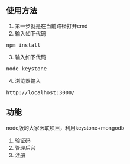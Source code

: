 ## 使用方法 ##

1. 第一步就是在当前路径打开cmd
2. 输入如下代码
<pre>npm install</pre>
3. 输入如下代码
<pre>node keystone</pre>
4. 浏览器输入
<pre>http://localhost:3000/</pre>

## 功能 ##

node版的大家医联项目，利用keystone+mongodb

1. 验证码
2. 管理后台
3. 注册